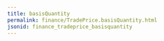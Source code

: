 ```yaml
---
title: basisQuantity
permalink: finance/TradePrice.basisQuantity.html
jsonid: finance_tradeprice_basisquantity
---
```

